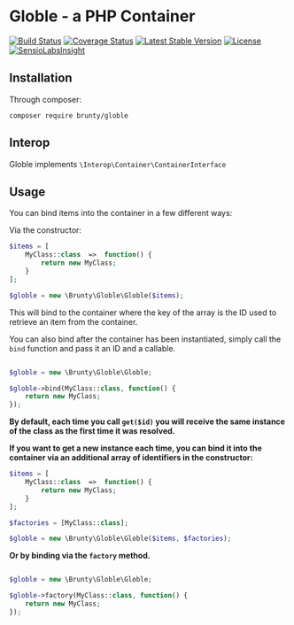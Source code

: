 # Globle - a PHP Container

[![Build Status](https://travis-ci.org/Brunty/Globle.svg?branch=master)](https://travis-ci.org/Brunty/Globle) [![Coverage Status](https://coveralls.io/repos/github/Brunty/Globle/badge.svg?branch=master)](https://coveralls.io/github/Brunty/Globle?branch=master) [![Latest Stable Version](https://poser.pugx.org/brunty/globle/v/stable)](https://packagist.org/packages/brunty/globle) [![License](https://poser.pugx.org/brunty/globle/license)](https://packagist.org/packages/brunty/globle) [![SensioLabsInsight](https://insight.sensiolabs.com/projects/a7e48ce0-7a7f-492a-8da8-d7b4c94f00c8/mini.png)](https://insight.sensiolabs.com/projects/a7e48ce0-7a7f-492a-8da8-d7b4c94f00c8)

## Installation

Through composer:

`composer require brunty/globle`

## Interop

Globle implements `\Interop\Container\ContainerInterface`

## Usage

You can bind items into the container in a few different ways:

Via the constructor:

```php
$items = [
    MyClass::class  =>  function() {
        return new MyClass;
    }
];

$globle = new \Brunty\Globle\Globle($items);
```

This will bind to the container where the key of the array is the ID used to retrieve an item from the container.


You can also bind after the container has been instantiated, simply call the `bind` function and pass it an ID and a callable.

```php

$globle = new \Brunty\Globle\Globle;

$globle->bind(MyClass::class, function() {
    return new MyClass;
});
```

**By default, each time you call `get($id)` you will receive the same instance of the class as the first time it was resolved.**

**If you want to get a new instance each time, you can bind it into the container via an additional array of identifiers in the constructor:**
 
```php
$items = [
    MyClass::class  =>  function() {
        return new MyClass;
    }
];

$factories = [MyClass::class];

$globle = new \Brunty\Globle\Globle($items, $factories);
```

**Or by binding via the `factory` method.**

```php

$globle = new \Brunty\Globle\Globle;

$globle->factory(MyClass::class, function() {
    return new MyClass;
});
```
